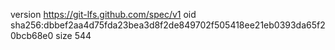 version https://git-lfs.github.com/spec/v1
oid sha256:dbbef2aa4d75fda23bea3d8f2de849702f505418ee21eb0393da65f20bcb68e0
size 544
